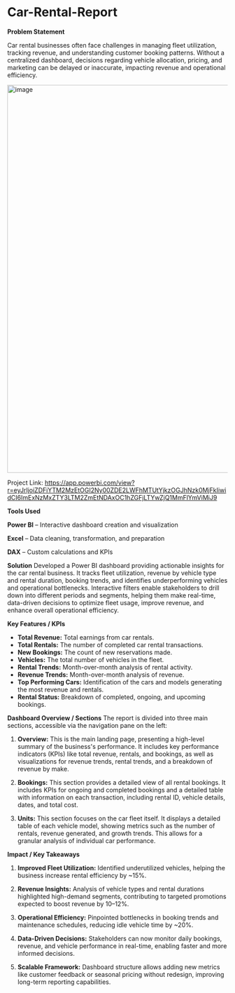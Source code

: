 # Car-Rental-Report

**Problem Statement**

Car rental businesses often face challenges in managing fleet utilization, tracking revenue, and understanding customer booking patterns. Without a centralized dashboard, decisions regarding vehicle allocation, pricing, and marketing can be delayed or inaccurate, impacting revenue and operational efficiency.

<img width="1447" height="885" alt="image" src="https://github.com/user-attachments/assets/bfcbf854-c1ae-4646-87ae-f41221c6c820" />

Project Link: https://app.powerbi.com/view?r=eyJrIjoiZDFiYTM2MzEtOGI2Ny00ZDE2LWFhMTUtYjkzOGJhNzk0MjFkIiwidCI6ImExNzMxZTY3LTM2ZmEtNDAxOC1hZGFjLTYwZjQ1MmFlYmViMiJ9

**Tools Used**

**Power BI** – Interactive dashboard creation and visualization

**Excel** – Data cleaning, transformation, and preparation

**DAX** – Custom calculations and KPIs

**Solution**
Developed a Power BI dashboard providing actionable insights for the car rental business. It tracks fleet utilization, revenue by vehicle type and rental duration, booking trends, and identifies underperforming vehicles and operational bottlenecks. Interactive filters enable stakeholders to drill down into different periods and segments, helping them make real-time, data-driven decisions to optimize fleet usage, improve revenue, and enhance overall operational efficiency.

**Key Features / KPIs**
* **Total Revenue:** Total earnings from car rentals.
* **Total Rentals:** The number of completed car rental transactions.
* **New Bookings:** The count of new reservations made.
* **Vehicles:** The total number of vehicles in the fleet.
* **Rental Trends:** Month-over-month analysis of rental activity.
* **Revenue Trends:** Month-over-month analysis of revenue.
* **Top Performing Cars:** Identification of the cars and models generating the most revenue and rentals.
* **Rental Status:** Breakdown of completed, ongoing, and upcoming bookings.

**Dashboard Overview / Sections**
The report is divided into three main sections, accessible via the navigation pane on the left:

1.  **Overview:** This is the main landing page, presenting a high-level summary of the business's performance. It includes key performance indicators (KPIs) like total revenue, rentals, and bookings, as well as visualizations for revenue trends, rental trends, and a breakdown of revenue by make.

2.  **Bookings:** This section provides a detailed view of all rental bookings. It includes KPIs for ongoing and completed bookings and a detailed table with information on each transaction, including rental ID, vehicle details, dates, and total cost.

3.  **Units:** This section focuses on the car fleet itself. It displays a detailed table of each vehicle model, showing metrics such as the number of rentals, revenue generated, and growth trends. This allows for a granular analysis of individual car performance.

**Impact / Key Takeaways**

1. **Improved Fleet Utilization:** Identified underutilized vehicles, helping the business increase rental efficiency by ~15%.

2. **Revenue Insights:** Analysis of vehicle types and rental durations highlighted high-demand segments, contributing to targeted promotions expected to boost revenue by 10–12%.

3. **Operational Efficiency:** Pinpointed bottlenecks in booking trends and maintenance schedules, reducing idle vehicle time by ~20%.

4. **Data-Driven Decisions:** Stakeholders can now monitor daily bookings, revenue, and vehicle performance in real-time, enabling faster and more informed decisions.

5. **Scalable Framework:** Dashboard structure allows adding new metrics like customer feedback or seasonal pricing without redesign, improving long-term reporting capabilities.


